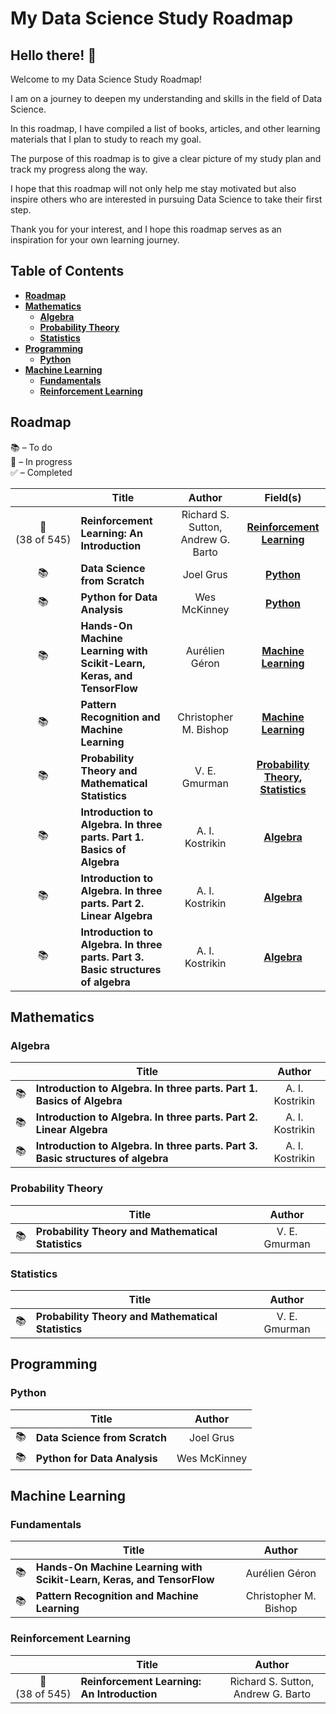 # My Data Science Study Roadmap

## Hello there! 👋

Welcome to my Data Science Study Roadmap!

I am on a journey to deepen my understanding and skills in the field of Data Science.

In this roadmap, I have compiled a list of books, articles, and other learning materials that I plan to study to reach my goal.

The purpose of this roadmap is to give a clear picture of my study plan and track my progress along the way.

I hope that this roadmap will not only help me stay motivated but also inspire others who are interested in pursuing Data Science to take their first step.

Thank you for your interest, and I hope this roadmap serves as an inspiration for your own learning journey.

## Table of Contents

- **[Roadmap](#roadmap)**
- **[Mathematics](#mathematics)**
  - **[Algebra](#algebra)**
  - **[Probability Theory](#probability-theory)**
  - **[Statistics](#statistics)**
- **[Programming](#programming)**
  - **[Python](#python)**
- **[Machine Learning](#machine-learning)**
  - **[Fundamentals](#fundamentals)**
  - **[Reinforcement Learning](#reinforcement-learning)**

## Roadmap

📚 – To do  
📖 – In progress  
✅ – Completed

|                                | Title                                                                            | Author                             | Field(s)                                                                 |
| :----------------------------: | -------------------------------------------------------------------------------- | :--------------------------------: | :----------------------------------------------------------------------: |
| 📖<br/>(38&nbsp;of&nbsp;545)   | **Reinforcement Learning: An Introduction**                                      | Richard S. Sutton, Andrew G. Barto | **[Reinforcement Learning](#reinforcement-learning)**                    |
| 📚                             | **Data Science from Scratch**                                                    | Joel Grus                          | **[Python](#python)**                                                    |
| 📚                             | **Python for Data Analysis**                                                     | Wes McKinney                       | **[Python](#python)**                                                    |
| 📚                             | **Hands-On Machine Learning with Scikit-Learn, Keras, and TensorFlow**           | Aurélien Géron                     | **[Machine Learning](#machine-learning)**                                |
| 📚                             | **Pattern Recognition and Machine Learning**                                     | Christopher M. Bishop              | **[Machine Learning](#machine-learning)**                                |
| 📚                             | **Probability Theory and Mathematical Statistics**                               | V. E. Gmurman                      | **[Probability Theory](#probability-theory), [Statistics](#statistics)** |
| 📚                             | **Introduction to Algebra. In three parts. Part 1. Basics of Algebra**           | A. I. Kostrikin                    | **[Algebra](#algebra)**                                                  |
| 📚                             | **Introduction to Algebra. In three parts. Part 2. Linear Algebra**              | A. I. Kostrikin                    | **[Algebra](#algebra)**                                                  |
| 📚                             | **Introduction to Algebra. In three parts. Part 3. Basic structures of algebra** | A. I. Kostrikin                    | **[Algebra](#algebra)**                                                  |

## Mathematics

### Algebra

|      | Title                                                                            | Author          |
| :--: | -------------------------------------------------------------------------------- | :-------------: |
| 📚   | **Introduction to Algebra. In three parts. Part 1. Basics of Algebra**           | A. I. Kostrikin |
| 📚   | **Introduction to Algebra. In three parts. Part 2. Linear Algebra**              | A. I. Kostrikin |
| 📚   | **Introduction to Algebra. In three parts. Part 3. Basic structures of algebra** | A. I. Kostrikin |

### Probability Theory

|      | Title                                              | Author        |
| :--: | -------------------------------------------------- | :-----------: |
| 📚   | **Probability Theory and Mathematical Statistics** | V. E. Gmurman |

### Statistics

|      | Title                                              | Author        |
| :--: | -------------------------------------------------- | :-----------: |
| 📚   | **Probability Theory and Mathematical Statistics** | V. E. Gmurman |

## Programming

### Python

|      | Title                         | Author       |
| :--: | ----------------------------- | :----------: |
| 📚   | **Data Science from Scratch** | Joel Grus    |
| 📚   | **Python for Data Analysis**  | Wes McKinney |

## Machine Learning

### Fundamentals

|      | Title                                                                  | Author                |
| :--: | ---------------------------------------------------------------------- | :-------------------: |
| 📚   | **Hands-On Machine Learning with Scikit-Learn, Keras, and TensorFlow** | Aurélien Géron        |
| 📚   | **Pattern Recognition and Machine Learning**                           | Christopher M. Bishop |

### Reinforcement Learning

|                              | Title                                       | Author                             |
| :--------------------------: | ------------------------------------------- | :--------------------------------: |
| 📖<br/>(38&nbsp;of&nbsp;545) | **Reinforcement Learning: An Introduction** | Richard S. Sutton, Andrew G. Barto |
